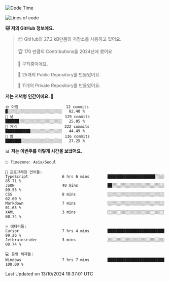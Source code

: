   <!--START_SECTION:waka-->
![Code Time](http://img.shields.io/badge/Code%20Time-872%20hrs%2031%20mins-blue)

![Lines of code](https://img.shields.io/badge/%EC%A0%80%EB%8A%94%20%EC%97%AC%ED%83%9C%EA%B9%8C%EC%A7%80%20-418.0%20thousand%20%EC%A4%84%EC%9D%98%20%EC%BD%94%EB%93%9C%EB%A5%BC%20%EC%9E%91%EC%84%B1%ED%96%88%EC%96%B4%EC%9A%94.-blue)

**🐱 저의 GitHub 정보에요.** 

> 📦 GitHub의 27.2 kB만큼의 저장소를 사용하고 있어요. 
 > 
> 🏆 170 만큼의 Contributions을 2024년에 했어요
 > 
> 💼 구직중이에요.
 > 
> 📜 25개의 Public Repository를 만들었어요. 
 > 
> 🔑 11개의 Private Repository를 만들었어요. 
 > 
**저는 저녁형 인간이에요. 🦉** 

```text
🌞 아침                     12 commits          █░░░░░░░░░░░░░░░░░░░░░░░░   02.40 % 
🌆 낮　                     129 commits         ██████░░░░░░░░░░░░░░░░░░░   25.85 % 
🌃 저녁                     222 commits         ███████████░░░░░░░░░░░░░░   44.49 % 
🌙 밤　                     136 commits         ███████░░░░░░░░░░░░░░░░░░   27.25 % 
```


📊 **저는 이번주를 이렇게 시간을 보냈어요.** 

```text
🕑︎ Timezone: Asia/Seoul

💬 프로그래밍 언어들: 
TypeScript               6 hrs 6 mins        █████████████████████░░░░   85.71 % 
JSON                     40 mins             ██░░░░░░░░░░░░░░░░░░░░░░░   09.55 % 
CSS                      8 mins              ░░░░░░░░░░░░░░░░░░░░░░░░░   02.00 % 
Markdown                 7 mins              ░░░░░░░░░░░░░░░░░░░░░░░░░   01.65 % 
XAML                     3 mins              ░░░░░░░░░░░░░░░░░░░░░░░░░   00.74 % 

🔥 에디터들: 
Cursor                   7 hrs 4 mins        █████████████████████████   99.26 % 
Jetbrainsrider           3 mins              ░░░░░░░░░░░░░░░░░░░░░░░░░   00.74 % 

💻 운영 체제들: 
Windows                  7 hrs 7 mins        █████████████████████████   100.00 % 
```


 Last Updated on 13/10/2024 18:37:01 UTC
<!--END_SECTION:waka-->
